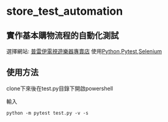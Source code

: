 # store_test_automation

## 實作基本購物流程的自動化測試

選擇網站: [普雷伊電視遊樂器專賣店](https://www.tvgame.com.tw/?lang=zh-TW)
使用[Python](https://www.python.org/),[Pytest](https://docs.pytest.org/en/8.2.x/),[Selenium](https://www.selenium.dev/)
## 使用方法



clone下來後在test.py目錄下開啟powershell

輸入
```
python -m pytest test.py -v -s
```

